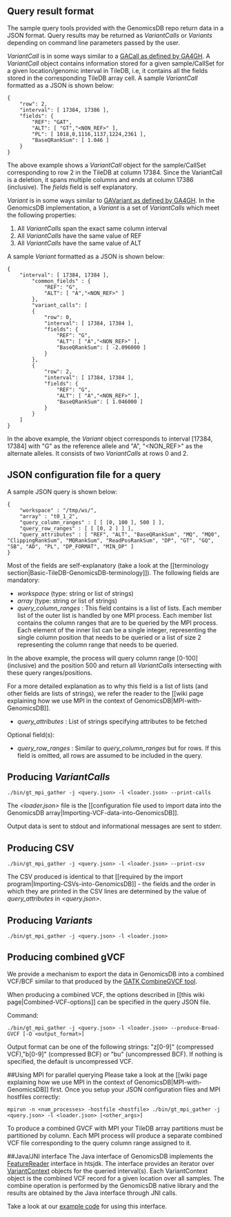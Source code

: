 ## Query result format
The sample query tools provided with the GenomicsDB repo return data in a JSON format. Query results may be returned as 
_VariantCalls_ or _Variants_ depending on command line parameters passed by the user.

_VariantCall_ is in some ways similar to a [GACall as defined by 
GA4GH](http://ga4gh.org/ga4gh_api.html#/schema/org.ga4gh.GACall). A _VariantCall_ object contains information stored for 
a given sample/CallSet for a given location/genomic interval in TileDB, i.e, it contains all the fields stored in the 
corresponding TileDB array cell. A sample _VariantCall_ formatted as a JSON is shown below:

    {
        "row": 2,
        "interval": [ 17384, 17386 ],
        "fields": {
            "REF": "GAT",
            "ALT": [ "GT","<NON_REF>" ],
            "PL": [ 1018,0,1116,1137,1224,2361 ],
            "BaseQRankSum": [ 1.046 ]
        }
    }

The above example shows a _VariantCall_ object for the sample/CallSet corresponding to row 2 in the TileDB at column
17384. Since the VariantCall is a deletion, it spans multiple columns and ends at column 17386 (inclusive). The _fields_ 
field is self explanatory.

_Variant_ is in some ways similar to [GAVariant as defined by 
GA4GH](http://ga4gh.org/ga4gh_api.html#/schema/org.ga4gh.GAVariant). In the GenomicsDB implementation, a _Variant_ is a 
set of _VariantCalls_ which meet the following properties:

1. All _VariantCalls_ span the exact same column interval
1. All _VariantCalls_ have the same value of REF
1. All _VariantCalls_ have the same value of ALT

A sample _Variant_ formatted as a JSON is shown below:

    {
        "interval": [ 17384, 17384 ],
            "common_fields" : {
                "REF": "G",
                "ALT": [ "A","<NON_REF>" ]
            },
            "variant_calls": [
            {
                "row": 0,
                "interval": [ 17384, 17384 ],
                "fields": {
                    "REF": "G",
                    "ALT": [ "A","<NON_REF>" ],
                    "BaseQRankSum": [ -2.096000 ]
                }
            },
            {
                "row": 2,
                "interval": [ 17384, 17384 ],
                "fields": {
                    "REF": "G",
                    "ALT": [ "A","<NON_REF>" ],
                    "BaseQRankSum": [ 1.046000 ]
                }
            }
        ]
    }

In the above example, the _Variant_ object corresponds to interval [17384, 17384] with "G" as the reference allele and 
"A", "\<NON_REF\>" as the alternate alleles. It consists of two _VariantCalls_ at rows 0 and 2.

## JSON configuration file for a query
A sample JSON query is shown below:

    {
        "workspace" : "/tmp/ws/",
        "array" : "t0_1_2",
        "query_column_ranges" : [ [ [0, 100 ], 500 ] ],
        "query_row_ranges" : [ [ [0, 2 ] ] ],
        "query_attributes" : [ "REF", "ALT", "BaseQRankSum", "MQ", "MQ0", "ClippingRankSum", "MQRankSum", "ReadPosRankSum", "DP", "GT", "GQ", "SB", "AD", "PL", "DP_FORMAT", "MIN_DP" ]
    }

Most of the fields are self-explanatory (take a look at the [[terminology section|Basic-TileDB-GenomicsDB-terminology]]).
The following fields are mandatory:
* _workspace_ (type: string or list of strings)
* _array_ (type: string or list of strings)
* _query_column_ranges_ : This field contains is a list of lists. Each member list of the outer list is handled by one 
MPI process. Each member list contains the column ranges that are to be queried by the MPI process. Each element of the 
inner list can be a single integer, representing the single column position that needs to be queried or a list of size 2 
representing the column range that needs to be queried.

In the above example, the process will query column range \[0-100\] (inclusive) and the position 500 and return all 
_VariantCalls_ intersecting with these query ranges/positions.

For a more detailed explanation as to why this field is a list of lists (and other fields are lists of strings), we 
refer the reader to the [[wiki page explaining how we use MPI in the context of GenomicsDB|MPI-with-GenomicsDB]].
* _query_attributes_ : List of strings specifying attributes to be fetched

Optional field(s):
* _query_row_ranges_ : Similar to _query_column_ranges_ but for rows. If this field is omitted, all rows are assumed 
to be included in the query.

## Producing _VariantCalls_

    ./bin/gt_mpi_gather -j <query.json> -l <loader.json> --print-calls

The _\<loader.json\>_ file is the 
[[configuration file used to import data into the GenomicsDB array|Importing-VCF-data-into-GenomicsDB]].

Output data is sent to stdout and informational messages are sent to stderr.

## Producing CSV

    ./bin/gt_mpi_gather -j <query.json> -l <loader.json> --print-csv

The CSV produced is identical to that [[required by the import program|Importing-CSVs-into-GenomicsDB]] - the fields and the order
in which they are printed in the CSV lines are determined by the value of _query_attributes_ in _\<query.json\>_.

## Producing _Variants_

    ./bin/gt_mpi_gather -j <query.json> -l <loader.json>

## Producing combined gVCF
We provide a mechanism to export the data in GenomicsDB into a combined VCF/BCF similar to that produced by the [GATK 
CombineGVCF 
tool](https://www.broadinstitute.org/gatk/guide/tooldocs/org_broadinstitute_gatk_tools_walkers_variantutils_CombineGVCFs.php).

When producing a combined VCF, the options described in [[this wiki page|Combined-VCF-options]] can be specified in the query JSON file.

Command:

    ./bin/gt_mpi_gather -j <query.json> -l <loader.json> --produce-Broad-GVCF [-O <output_format>]

Output format can be one of the following strings: "z[0-9]" (compressed VCF),"b[0-9]" (compressed BCF) or "bu" (uncompressed BCF).
If nothing is specified, the default is uncompressed VCF.

##Using MPI for parallel querying
Please take a look at the [[wiki page explaining how we use MPI in the context of GenomicsDB|MPI-with-GenomicsDB]] 
first. Once you setup your JSON configuration files and MPI hostfiles correctly:
    
    mpirun -n <num_processes> -hostfile <hostfile> ./bin/gt_mpi_gather -j <query.json> -l <loader.json> [<other_args>]

To produce a combined GVCF with MPI your TileDB array partitions must be partitioned by column. Each MPI 
process will produce a separate combined VCF file corresponding to the query column range assigned to it.

##Java/JNI interface
The Java interface of GenomicsDB implements the [FeatureReader](https://samtools.github.io/htsjdk/javadoc/htsjdk/htsjdk/tribble/FeatureReader.html) 
interface in htsjdk. The interface provides an iterator over [VariantContext](https://samtools.github.io/htsjdk/javadoc/htsjdk/htsjdk/variant/variantcontext/VariantContext.html) objects for the queried interval(s). Each VariantContext object is the combined VCF record for a given location over all samples. The combine operation is performed by the GenomicsDB native library and the results are obtained by the Java interface through JNI calls.

Take a look at our [example code](https://github.com/Intel-HLS/GenomicsDB/tree/master/example/java/test_genomicsdb_jar)
for using this interface. 
